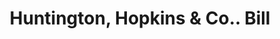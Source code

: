 ---
doi: 10.7916/D8V99M2N
date_other: '1880'
date_other_textual: 1880-1889
form: printed ephemera
genre:
- Invoices
name:
- Huntington, Hopkins & Co.
object_in_context_url: https://biggert.cul.columbia.edu/items/view/ave_biggert_00013
subject_hierarchical_geographic:
- Sacramento, California, United States
subject_name:
- Huntington, Hopkins & Co.
title: Huntington, Hopkins & Co.. Bill
sort_title: Huntington, Hopkins & Co.. Bill
call_number: ave_biggert_00013
coordinates:
- 38.55555555555555,-121.46888888888888
pid: ave_biggert_00013
identifiers: ave_biggert_00013
canvas_id: ldpd:395288
permalink: "/items/ave_biggert_00013/"
layout: iiif-image-page
---